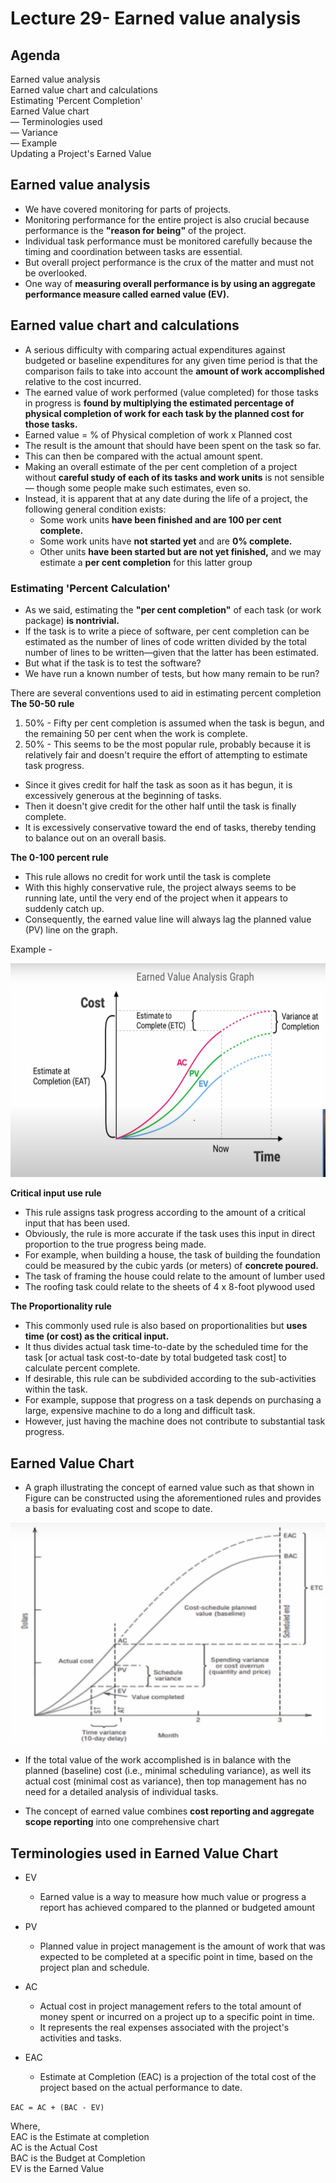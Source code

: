 # Lecture 29- Earned value analysis

## Agenda

Earned value analysis  
Earned value chart and calculations  
Estimating 'Percent Completion'  
Earned Value chart  
— Terminologies used  
— Variance  
— Example  
Updating a Project's Earned Value  

## Earned value analysis
* We have covered monitoring for parts of projects.
* Monitoring performance for the entire project is also
crucial because performance is the **"reason for being"**
of the project.
* Individual task performance must be monitored
carefully because the timing and coordination between
tasks are essential.
* But overall project performance is the crux of the matter and must not be
overlooked.
* One way of **measuring overall performance is by using an aggregate performance measure called earned value (EV).**

## Earned value chart and calculations
* A serious difficulty with comparing actual expenditures against budgeted or baseline expenditures for any given time period is that the comparison fails to take into account the **amount of work accomplished** relative to the
cost incurred.
* The earned value of work performed (value completed) for those tasks in progress is **found by multiplying the estimated percentage of physical completion of work for each task by the planned cost for those tasks.**
* Earned value = % of Physical completion of work x Planned cost
* The result is the amount that should have been spent on the task so far.
* This can then be compared with the actual amount spent.
* Making an overall estimate of the per cent completion of a project
without **careful study of each of its tasks and work units** is not sensible—
though some people make such estimates, even so.
* Instead, it is apparent that at any date during the life of a project, the
following general condition exists:
    * Some work units **have been finished and are 100 per cent complete.**  
    * Some work units have **not started yet** and are **0% complete.**  
    * Other units **have been started but are not yet finished,** and we may
estimate a **per cent completion** for this latter group

### Estimating 'Percent Calculation'
* As we said, estimating the **"per cent completion"** of each task (or work
package) **is nontrivial.**
* If the task is to write a piece of software, per cent completion can be
estimated as the number of lines of code written divided by the total
number of lines to be written—given that the latter has been estimated.
* But what if the task is to test the software?
* We have run a known number of tests, but how many remain to be run?

There are several conventions used to aid in estimating percent completion  
**The 50-50 rule**  
1. 50% - Fifty per cent completion is assumed when
the task is begun, and the remaining 50 per
cent when the work is complete.
2. 50% - This seems to be the most popular rule,
probably because it is relatively fair and
doesn't require the effort of attempting to
estimate task progress.
* Since it gives credit for half the task as soon as it has begun, it is excessively
generous at the beginning of tasks.
* Then it doesn't give credit for the other half until the task is finally
complete.
* It is excessively conservative toward the end of tasks, thereby tending to
balance out on an overall basis.

**The 0-100 percent rule**  
* This rule allows no credit for work until the task is complete
* With this highly conservative rule, the project
always seems to be running late, until the very
end of the project when it appears to suddenly
catch up.
* Consequently, the earned value line will always
lag the planned value (PV) line on the graph.

Example - 

![alt text](image-119.png)

**Critical input use rule**  
* This rule assigns task progress according to
the amount of a critical input that has been
used.
* Obviously, the rule is more accurate if the
task uses this input in direct proportion to
the true progress being made.
* For example, when building a house, the task of building the foundation
could be measured by the cubic yards (or meters) of **concrete poured.**
* The task of framing the house could relate to the amount of lumber used
* The roofing task could relate to the sheets of 4 x 8-foot plywood used

**The Proportionality rule**  
* This commonly used rule is also based on
proportionalities but **uses time (or cost) as
the critical input.**
* It thus divides actual task time-to-date by
the scheduled time for the task [or actual
task cost-to-date by total budgeted task
cost] to calculate percent complete.
* If desirable, this rule can be subdivided according to the sub-activities within the task.
* For example, suppose that progress on a task depends on purchasing a
large, expensive machine to do a long and difficult task.
* However, just having the machine does not contribute to substantial task progress.

## Earned Value Chart

* A graph illustrating the concept of earned
value such as that shown in Figure can be
constructed using the aforementioned rules
and provides a basis for evaluating cost and
scope to date.

![alt text](image-120.png)

* If the total value of the work accomplished
is in balance with the planned (baseline)
cost (i.e., minimal scheduling variance), as
well its actual cost (minimal cost as variance),
then top management has no need for a detailed analysis of individual tasks.

* The concept of earned value combines **cost reporting and aggregate scope reporting** into one comprehensive chart

## Terminologies used in Earned Value Chart
* EV
  * Earned value is a way to measure how much value or progress a report has achieved compared to the planned or budgeted amount

* PV
  * Planned value in project management is the
amount of work that was expected to be
completed at a specific point in time, based on
the project plan and schedule.

* AC
  * Actual cost in project management refers
to the total amount of money spent or
incurred on a project up to a specific point
in time.
  * It represents the real expenses associated
with the project's activities and tasks.

* EAC
  * Estimate at Completion (EAC) is a projection of the
total cost of the project based on the actual
performance to date.

`EAC = AC + (BAC - EV) ` 

Where,  
EAC is the Estimate at completion  
AC is the Actual Cost  
BAC is the Budget at Completion  
EV is the Earned Value  


